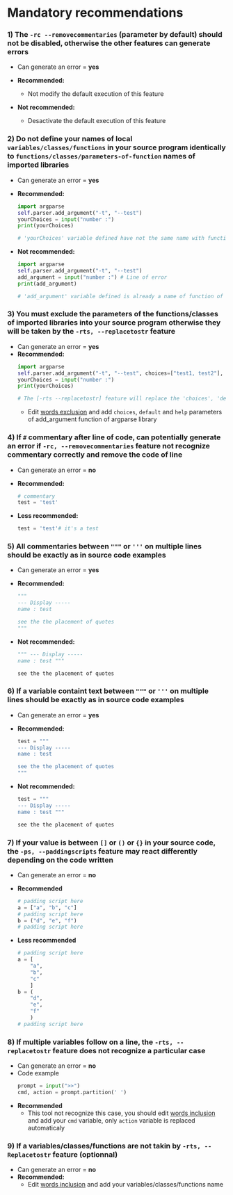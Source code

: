 # Mandatory recommendations  


### 1) The `-rc --removecommentaries` (parameter by default) should not be disabled, otherwise the other features can generate errors
- Can generate an error = **yes**
- **Recommended:**
    - Not modify the default execution of this feature

- **Not recommended:**
    - Desactivate the default execution of this feature


### 2) Do not define your names of local `variables/classes/functions` in your source program identically to `functions/classes/parameters-of-function` names of imported libraries
- Can generate an error = **yes**
- **Recommended:**
    ```python
    import argparse
    self.parser.add_argument("-t", "--test")
    yourChoices = input("number :")
    print(yourChoices)

    # 'yourChoices' variable defined have not the same name with function or parameter of function/class of argparse library, so 'add_arguments' will not be replaced by [-rts --replacetostr] feature
    ```

- **Not recommended:**
    ```python
    import argparse
    self.parser.add_argument("-t", "--test")
    add_argument = input("number :") # Line of error
    print(add_argument)

    # 'add_argument' variable defined is already a name of function of argparse library, all 'add_arguments' will be replaced by [-rts --replacetostr] feature
    ```

### 3) You must exclude the parameters of the functions/classes of imported libraries into your source program otherwise they will be taken by the `-rts, --replacetostr` feature 
- Can generate an error = **yes**
- **Recommended:**
    ```python
    import argparse
    self.parser.add_argument("-t", "--test", choices=["test1, test2"], default="test1", help="this is a test !")
    yourChoices = input("number :")
    print(yourChoices)
    
    # The [-rts --replacetostr] feature will replace the 'choices', 'default' and 'help' parameters of 'add_argument' function from argparse library, because their syntaxes is -> 'parameter=', except if you have exclude their words in 'exclude_python_words.txt'
    ```
    - Edit [words exclusion](../../intensio/exclude/python/exclude_python_words.txt) and add `choices`, `default` and `help` parameters of add_argument function of argparse library


### 4) If `#` commentary after line of code, can potentially generate an error if `-rc, --removecommentaries` feature not recognize commentary correctly and remove the code of line
- Can generate an error = **no**
- **Recommended:**
    ```python
    # commentary
    test = 'test'
    ```

- **Less recommended:**
    ```python
    test = 'test'# it's a test
    ```

### 5) All commentaries between `"""` or `'''` on multiple lines should be exactly as in source code examples
- Can generate an error = **yes**
- **Recommended:**
    ```python
    """
    --- Display -----
    name : test

    see the the placement of quotes
    """
    ```

- **Not recommended:**
    ```python
    """ --- Display -----
    name : test """

    see the the placement of quotes
    ```

### 6) If a variable containt text between `"""` or `'''` on multiple lines should be exactly as in source code examples
- Can generate an error = **yes**
- **Recommended:**
    ```python
    test = """
    --- Display -----
    name : test

    see the the placement of quotes 
    """
    ```
    
- **Not recommended:**
    ```python
    test = """
    --- Display -----
    name : test """

    see the the placement of quotes 
    ```
    
### 7) If your value is between `[]` or `()` or `{}` in your source code, the `-ps, --paddingscripts` feature may react differently depending on the code written
- Can generate an error = **no**
- **Recommended**
    ```python
    # padding script here
    a = ["a", "b", "c"]
    # padding script here
    b = ("d", "e", "f")
    # padding script here
    ```

- **Less recommended**
    ```python
    # padding script here
    a = [
        "a", 
        "b", 
        "c"
        ]
    b = (
        "d", 
        "e", 
        "f"
        )
    # padding script here
    ```

### 8) If multiple variables follow on a line, the `-rts, --replacetostr` feature does not recognize a particular case
- Can generate an error = **no**
- Code example
    ```python
    prompt = input(">>")
    cmd, action = prompt.partition(' ')
    ```
- **Recommended**
    - This tool not recognize this case, you should edit [words inclusion](../../intensio/include/python/include_python_words.txt) and add your `cmd` variable, only `action` variable is replaced automaticaly


### 9) If a variables/classes/functions are not takin by `-rts, --Replacetostr` feature (optionnal)
- Can generate an error = **no**
- **Recommended:**
    - Edit [words inclusion](../../intensio/include/python/include_python_words.txt) and add your variables/classes/functions name
